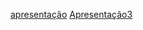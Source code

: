 [apresentação](https://www.canva.com/design/DAGm-mqpYms/6He4N7WcuVz0AtizRbZo3A/edit?utm_content=DAGm-mqpYms&utm_campaign=designshare&utm_medium=link2&utm_source=sharebutton)
[Apresentação3](https://www.canva.com/design/DAGsdSLFbts/k9995AO10sXSoqqheQbehw/edit?utm_content=DAGsdSLFbts&utm_campaign=designshare&utm_medium=link2&utm_source=sharebutton)

